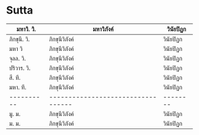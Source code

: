 # Sutta

| มหาวิ. วิ. | มหาวิภังค์                          | วินัยปิฏก |
|----------|----------------------------------|--------|
| ภิกขุนี. วิ. | ภิกขุนีวิภังค์                         | วินัยปิฏก |
| มหา วิ | ภิกขุนีวิภังค์                         | วินัยปิฏก |
| จุลล. วิ. | ภิกขุนีวิภังค์                         | วินัยปิฏก |
| ปริวาร. วิ. | ภิกขุนีวิภังค์                         | วินัยปิฏก |
| สี. ที. | ภิกขุนีวิภังค์                         | วินัยปิฏก |
| มหา. ที. | ภิกขุนีวิภังค์                         | วินัยปิฏก |
|----------|----------------------------------|--------|
| มู. ม. | ภิกขุนีวิภังค์                         | วินัยปิฏก |
| ม. ม. | ภิกขุนีวิภังค์                         | วินัยปิฏก |
